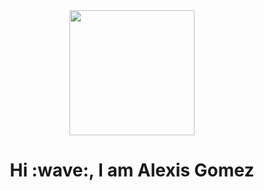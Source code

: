 <div align="center">
  <img src="https://media.giphy.com/media/qgQUggAC3Pfv687qPC/giphy.gif" width="200px">
  <h1>Hi :wave:, I am Alexis Gomez</h1>
</div>
<!--
**AlexisGomezValiente/AlexisGomezValiente** is a ✨ _special_ ✨ repository because its `README.md` (this file) appears on your GitHub profile.

Here are some ideas to get you started:

- 🔭 I’m currently working on ...
- 🌱 I’m currently learning ...
- 👯 I’m looking to collaborate on ...
- 🤔 I’m looking for help with ...
- 💬 Ask me about ...
- 📫 How to reach me: ...
- 😄 Pronouns: ...
- ⚡ Fun fact: ...
-->
